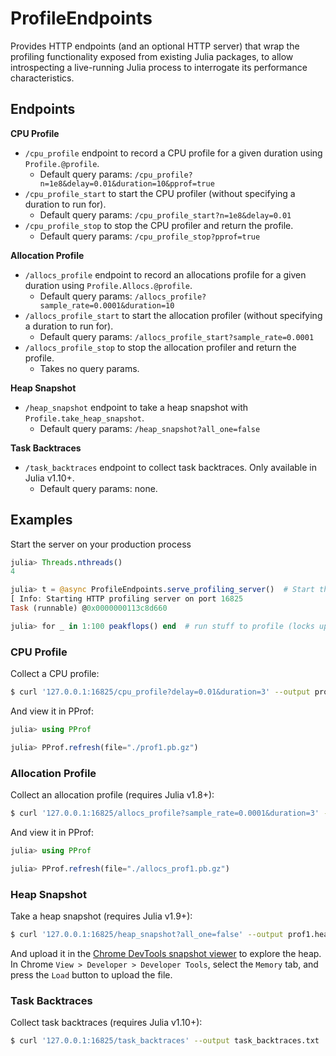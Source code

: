 # ProfileEndpoints

Provides HTTP endpoints (and an optional HTTP server) that wrap the profiling
functionality exposed from existing Julia packages, to allow introspecting a live-running
Julia process to interrogate its performance characteristics.

## Endpoints

**CPU Profile**

- `/cpu_profile` endpoint to record a CPU profile for a given duration using `Profile.@profile`.
    - Default query params: `/cpu_profile?n=1e8&delay=0.01&duration=10&pprof=true`
- `/cpu_profile_start` to start the CPU profiler (without specifying a duration to run for).
    - Default query params: `/cpu_profile_start?n=1e8&delay=0.01`
- `/cpu_profile_stop` to stop the CPU profiler and return the profile.
    - Default query params: `/cpu_profile_stop?pprof=true`

**Allocation Profile**

- `/allocs_profile` endpoint to record an allocations profile for a given duration using `Profile.Allocs.@profile`.
    - Default query params: `/allocs_profile?sample_rate=0.0001&duration=10`
- `/allocs_profile_start` to start the allocation profiler (without specifying a duration to run for).
    - Default query params: `/allocs_profile_start?sample_rate=0.0001`
- `/allocs_profile_stop` to stop the allocation profiler and return the profile.
    - Takes no query params.

**Heap Snapshot**

- `/heap_snapshot` endpoint to take a heap snapshot with `Profile.take_heap_snapshot`.
    - Default query params: `/heap_snapshot?all_one=false`

**Task Backtraces**
- `/task_backtraces` endpoint to collect task backtraces. Only available in Julia v1.10+.
    - Default query params: none.

## Examples

Start the server on your production process
```julia
julia> Threads.nthreads()
4

julia> t = @async ProfileEndpoints.serve_profiling_server()  # Start the profiling server in the background
[ Info: Starting HTTP profiling server on port 16825
Task (runnable) @0x0000000113c8d660

julia> for _ in 1:100 peakflops() end  # run stuff to profile (locks up the REPL)
```

### CPU Profile

Collect a CPU profile:
```bash
$ curl '127.0.0.1:16825/cpu_profile?delay=0.01&duration=3' --output prof1.pb.gz
```

And view it in PProf:
```julia
julia> using PProf

julia> PProf.refresh(file="./prof1.pb.gz")
```

### Allocation Profile

Collect an allocation profile (requires Julia v1.8+):
```bash
$ curl '127.0.0.1:16825/allocs_profile?sample_rate=0.0001&duration=3' --output allocs_prof1.pb.gz
```

And view it in PProf:
```julia
julia> using PProf

julia> PProf.refresh(file="./allocs_prof1.pb.gz")
```

### Heap Snapshot

Take a heap snapshot (requires Julia v1.9+):
```bash
$ curl '127.0.0.1:16825/heap_snapshot?all_one=false' --output prof1.heapsnapshot
```

And upload it in the [Chrome DevTools snapshot viewer](https://developer.chrome.com/docs/devtools/memory-problems/heap-snapshots/#view_snapshots) to explore the heap.
In Chrome `View > Developer > Developer Tools`, select the `Memory` tab, and press the `Load` button to upload the file.

### Task Backtraces

Collect task backtraces (requires Julia v1.10+):
```bash
$ curl '127.0.0.1:16825/task_backtraces' --output task_backtraces.txt
```

